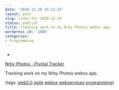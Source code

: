 ```yaml
---
date: '2010-12-29 15:12:32'
layout: post
slug: links-for-2010-12-29
status: publish
title: Tracking work on my Nrby Photos webos app.
wordpress_id: '1086'
categories:
- Programming
---
```


  *


[Nrby Photos - Pivotal Tracker](https://www.pivotaltracker.com/projects/134754)


Tracking work on my Nrby Photos webos app.


(tags: [web2.0](http://www.delicious.com/eob/web2.0) [agile](http://www.delicious.com/eob/agile) [webos](http://www.delicious.com/eob/webos) [webservices](http://www.delicious.com/eob/webservices) [programming](http://www.delicious.com/eob/programming))



